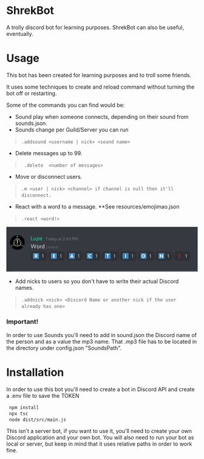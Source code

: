 #  ShrekBot
A trolly discord bot for learning purposes.
ShrekBot can also be useful, eventually. 

# Usage
This bot has been created for learning purposes and to troll some friends. 

It uses some techniques to create and reload command without turning the bot off or restarting.

Some of the commands you can find would be:
  - Sound play when someone connects, depending on their sound from sounds.json.
  - Sounds change per Guild/Server  you can run
  > ```.addsound <username | nick> <sound name>```
  
  - Delete messages up to 99.
  >``` .delete  <number of messages>```
  
  - Move or disconnect users.
  > ```.m <user | nick> <channel> if channel is null then it'll disconnect. ```
  
  - React with a word to a message. **See resources/emojimao.json
  > ```.react <word!>```  

  ![alt text](https://github.com/AccelMR/ShrekBot/blob/master/examples/react.jpg?raw=true)
  
  - Add nicks to users so you don't have to write their actual Discord names.
  > ```.addnick <nick> <Discord Name or another nick if the user already has one>```
  
### Important! 
In order to use Sounds you'll need to add in sound.json the Discord name of the person and as a value the mp3 name. That .mp3 file has to be located in the directory under config.json "SoundsPath". 

# Installation
In order to use this bot you'll need to create a bot in Discord API and create a .env file to save the TOKEN

```
 npm install
 npx tsc
 node dist/src/main.js
```

This isn't a server bot, if you want to use it, you'll need to create your own Discord application and your own bot.
You will also need to run your bot as local or server, but keep in mind that it uses relative paths in order to work fine. 
